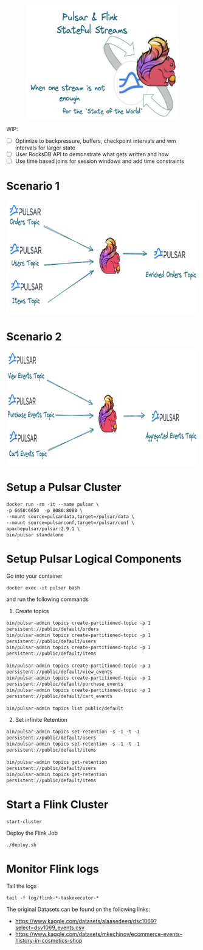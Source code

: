 <p align="center">
    <img src="images/pf1.png" width="400" height="300">
</p>


WIP:
- [ ] Optimize to backpressure, buffers, checkpoint intervals and wm intervals for larger state 
- [ ] User RocksDB API to demonstrate what gets written and how
- [ ] Use time based joins for session windows and add time constraints

Scenario 1
==========
<p align="center">
    <img src="images/pf2.png" width="800" height="300">
</p>

Scenario 2
==========
<p align="center">
    <img src="images/pf3.png" width="800" height="300">
</p>

Setup a Pulsar Cluster
======================
```shell
docker run -rm -it --name pulsar \
-p 6650:6650  -p 8080:8080 \
--mount source=pulsardata,target=/pulsar/data \
--mount source=pulsarconf,target=/pulsar/conf \
apachepulsar/pulsar:2.9.1 \
bin/pulsar standalone
```

Setup Pulsar Logical Components
===============================
Go into your container
```shell
docker exec -it pulsar bash
```

and run the following commands
1. Create topics
```shell
bin/pulsar-admin topics create-partitioned-topic -p 1 persistent://public/default/orders
bin/pulsar-admin topics create-partitioned-topic -p 1 persistent://public/default/users
bin/pulsar-admin topics create-partitioned-topic -p 1 persistent://public/default/items

bin/pulsar-admin topics create-partitioned-topic -p 1 persistent://public/default/view_events
bin/pulsar-admin topics create-partitioned-topic -p 1 persistent://public/default/purchase_events
bin/pulsar-admin topics create-partitioned-topic -p 1 persistent://public/default/cart_events

bin/pulsar-admin topics list public/default
```

2. Set infinite Retention
```shell
bin/pulsar-admin topics set-retention -s -1 -t -1 persistent://public/default/users
bin/pulsar-admin topics set-retention -s -1 -t -1 persistent://public/default/items

bin/pulsar-admin topics get-retention persistent://public/default/users
bin/pulsar-admin topics get-retention persistent://public/default/items
```

Start a Flink Cluster
=====================
```shell
start-cluster
```

Deploy the Flink Job
```shell
./deploy.sh
```

Monitor Flink logs
==================
Tail the logs
```shell
tail -f log/flink-*-taskexecutor-*
```

The original Datasets can be found on the following links:
- https://www.kaggle.com/datasets/alaasedeeq/dsc1069?select=dsv1069_events.csv
- https://www.kaggle.com/datasets/mkechinov/ecommerce-events-history-in-cosmetics-shop